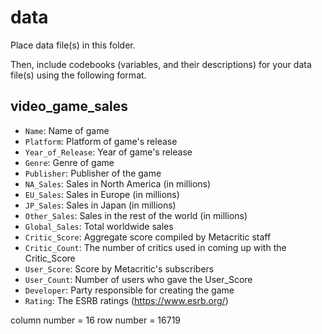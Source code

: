 # data

Place data file(s) in this folder.

Then, include codebooks (variables, and their descriptions) for your data file(s)
using the following format.

## video_game_sales

- `Name`: Name of game
- `Platform`: Platform of game's release
- `Year_of_Release`: Year of game's release
- `Genre`: Genre of game
- `Publisher`: Publisher of the game
- `NA_Sales`: Sales in North America (in millions)
- `EU_Sales`: Sales in Europe (in millions)
- `JP_Sales`: Sales in Japan (in millions)
- `Other_Sales`: Sales in the rest of the world (in millions)
- `Global_Sales`: Total worldwide sales
- `Critic_Score`: Aggregate score compiled by Metacritic staff
- `Critic_Count`: The number of critics used in coming up with the Critic_Score
- `User_Score`: Score by Metacritic's subscribers
- `User_Count`: Number of users who gave the User_Score
- `Developer`: Party responsible for creating the game
- `Rating`: The ESRB ratings (https://www.esrb.org/)

column number = 16
row number = 16719
